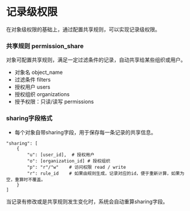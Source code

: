 记录级权限
===

在对象级权限的基础上，通过配置共享规则，可以实现记录级权限。

### 共享规则 permission_share
对象可配置共享规则，满足一定过滤条件的记录，自动共享给某些组织或用户。
- 对象名 object_name
- 过滤条件 filters
- 授权用户 users
- 授权组织 organizations
- 授予权限：只读/读写 permissions

### sharing字段格式
- 每个对象自带sharing字段，用于保存每一条记录的共享信息。
```
"sharing": [
	{
		"u": [user_id],  # 授权用户
		"o": [organization_id] # 授权组织
		"p": "r"/"w"    # 访问权限 read / write
		"r": rule_id    # 如果由规则生成，记录对应的id，便于重新计算，如果为空，重算时不覆盖。
	}
]
```
当记录有修改或是共享规则发生变化时，系统会自动重算sharing字段。